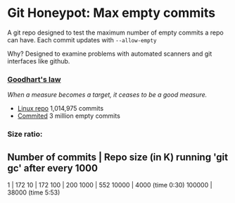 # Git Honeypot: Max empty commits

A git repo designed to test the maximum number of empty commits a repo can have.
Each commit updates with `--allow-empty`

Why? Designed to examine problems with automated scanners and git interfaces like github.

### [Goodhart's law](https://en.wikipedia.org/wiki/Goodhart%27s_law)
_When a measure becomes a target, it ceases to be a good measure._

+ [Linux repo](https://github.com/torvalds/linux) 1,014,975 commits
+ [Commited](https://github.com/virejdasani/Commited) 3 million empty commits

### Size ratio:

Number of commits | Repo size (in K) running 'git gc' after every 1000
------------------------------
1      | 172
10     | 172
100    | 200
1000   | 552
10000  | 4000 (time 0:30)
100000 | 38000 (time 5:53)
